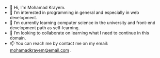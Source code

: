 - 👋 Hi, I’m Mohamad Krayem.
- 👀 I’m interested in programming in general and especially in web development.
- 🌱 I’m currently learning computer science in the university and front-end development path as self-learning.
- 💞️ I’m looking to collaborate on learning what I need to continue in this domain.
- 📫 You can reach me by contact me on my email: mohamadkrayem@email.com  .

<!---
mohamadKrayem/mohamadKrayem is a ✨ special ✨ repository because its `README.md` (this file) appears on your GitHub profile.
You can click the Preview link to take a look at your changes.
--->

